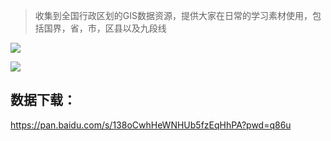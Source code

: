 > 收集到全国行政区划的GIS数据资源，提供大家在日常的学习素材使用，包括国界，省，市，区县以及九段线

![](https://gitee.com/gishome/gis-learning-circle/raw/main/%E6%95%88%E6%9E%9C%E5%9B%BE/%E5%85%8B%E9%87%8C%E9%87%91%E6%8F%92%E5%80%BC%E6%B8%B2%E6%9F%93.jpg)
 
![](https://gitee.com/gishome/gis-learning-circle/raw/main/%E6%95%88%E6%9E%9C%E5%9B%BE/%E5%85%8B%E9%87%8C%E9%87%91%E6%8F%92%E5%80%BC%E6%B8%B2%E6%9F%93.jpg)
 
## 数据下载：
https://pan.baidu.com/s/138oCwhHeWNHUb5fzEqHhPA?pwd=q86u
